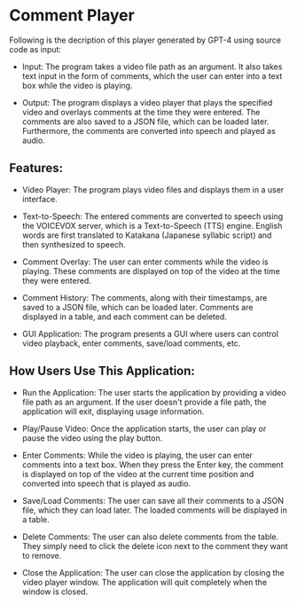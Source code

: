 # Comment Player

Following is the decription of this player generated by GPT-4 using source code as input:

* Input: The program takes a video file path as an argument. It also takes text input in the form of comments, which the user can enter into a text box while the video is playing.

* Output: The program displays a video player that plays the specified video and overlays comments at the time they were entered. The comments are also saved to a JSON file, which can be loaded later. Furthermore, the comments are converted into speech and played as audio.

## Features:

* Video Player: The program plays video files and displays them in a user interface.

* Text-to-Speech: The entered comments are converted to speech using the VOICEVOX server, which is a Text-to-Speech (TTS) engine. English words are first translated to Katakana (Japanese syllabic script) and then synthesized to speech.

* Comment Overlay: The user can enter comments while the video is playing. These comments are displayed on top of the video at the time they were entered.

* Comment History: The comments, along with their timestamps, are saved to a JSON file, which can be loaded later. Comments are displayed in a table, and each comment can be deleted.

* GUI Application: The program presents a GUI where users can control video playback, enter comments, save/load comments, etc.

## How Users Use This Application:

* Run the Application: The user starts the application by providing a video file path as an argument. If the user doesn't provide a file path, the application will exit, displaying usage information.

* Play/Pause Video: Once the application starts, the user can play or pause the video using the play button.

* Enter Comments: While the video is playing, the user can enter comments into a text box. When they press the Enter key, the comment is displayed on top of the video at the current time position and converted into speech that is played as audio.

* Save/Load Comments: The user can save all their comments to a JSON file, which they can load later. The loaded comments will be displayed in a table.

* Delete Comments: The user can also delete comments from the table. They simply need to click the delete icon next to the comment they want to remove.

* Close the Application: The user can close the application by closing the video player window. The application will quit completely when the window is closed.